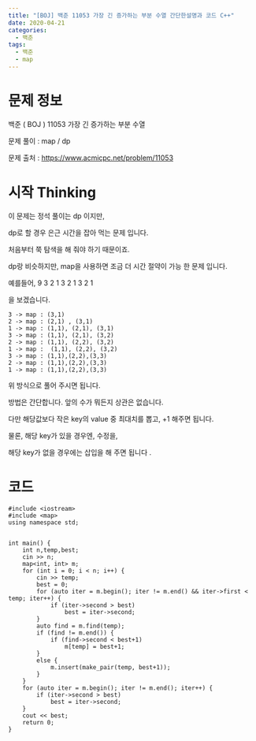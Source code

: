 ```yaml
---
title: "[BOJ] 백준 11053 가장 긴 증가하는 부분 수열 간단한설명과 코드 C++"
date: 2020-04-21
categories: 
  - 백준
tags: 
  - 백준
  - map
---
```

# 문제 정보
백준 ( BOJ ) 11053 가장 긴 증가하는 부분 수열

문제 풀이 : map / dp 

문제 출처 : https://www.acmicpc.net/problem/11053


# 시작 Thinking

이 문제는 정석 풀이는 dp 이지만, 

dp로 할 경우 은근 시간을 잡아 먹는 문제 입니다. 

처음부터 쭉 탐색을 해 줘야 하기 때문이죠. 

dp랑 비슷하지만, map을 사용하면 조금 더 시간 절약이 가능 한 문제 입니다. 

예를들어, 9 3 2 1 3 2 1 3 2 1 

을 보겠습니다. 

```
3 -> map : (3,1)
2 -> map : (2,1) , (3,1)
1 -> map : (1,1), (2,1), (3,1)
3 -> map : (1,1), (2,1), (3,2)
2 -> map : (1,1), (2,2), (3,2)
1 -> map :  (1,1), (2,2), (3,2)
3 -> map : (1,1),(2,2),(3,3)
2 -> map : (1,1),(2,2),(3,3)
1 -> map : (1,1),(2,2),(3,3)
```

위 방식으로 풀어 주시면 됩니다.

방법은 간단합니다. 앞의 수가 뭐든지 상관은 없습니다. 

다만 해당값보다 작은 key의 value 중 최대치를 뽑고, +1 해주면 됩니다. 

물론, 해당 key가 있을 경우엔, 수정을, 

해당 key가 없을 경우에는 삽입을 해 주면 됩니다 .



# 코드 
```
#include <iostream>
#include <map>
using namespace std;


int main() {
	int n,temp,best;
	cin >> n; 
	map<int, int> m;
	for (int i = 0; i < n; i++) {
		cin >> temp;
		best = 0;
		for (auto iter = m.begin(); iter != m.end() && iter->first < temp; iter++) {
			if (iter->second > best)
				best = iter->second;
		}
		auto find = m.find(temp);
		if (find != m.end()) {
			if (find->second < best+1)
				m[temp] = best+1;
		}
		else {
			m.insert(make_pair(temp, best+1));
		}
	}
	for (auto iter = m.begin(); iter != m.end(); iter++) {
		if (iter->second > best)
			best = iter->second;
	}
	cout << best;
	return 0;
}
```
